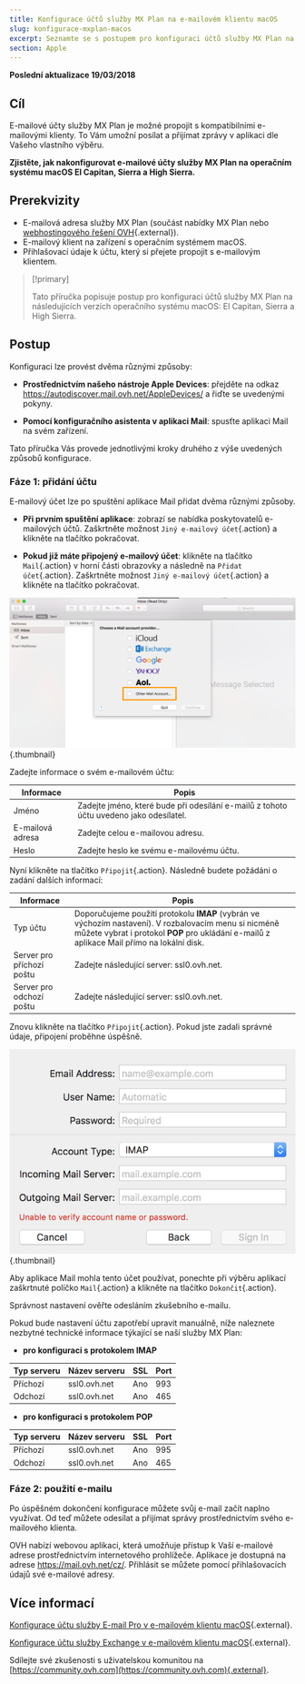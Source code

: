```yaml
---
title: Konfigurace účtů služby MX Plan na e-mailovém klientu macOS
slug: konfigurace-mxplan-macos
excerpt: Seznamte se s postupem pro konfiguraci účtů služby MX Plan na macOS El Capitan, Sierra a High Sierra
section: Apple
---
```


**Poslední aktualizace 19/03/2018**

## Cíl

E-mailové účty služby MX Plan je možné propojit s kompatibilními e-mailovými klienty. To Vám umožní posílat a přijímat zprávy v aplikaci dle Vašeho vlastního výběru.

**Zjistěte, jak nakonfigurovat e-mailové účty služby MX Plan na operačním systému macOS El Capitan, Sierra a High Sierra.**

## Prerekvizity

- E-mailová adresa služby MX Plan (součást nabídky MX Plan nebo [webhostingového řešení OVH](https://www.ovh.cz/webhosting/){.external}).
- E-mailový klient na zařízení s operačním systémem macOS.
- Přihlašovací údaje k účtu, který si přejete propojit s e-mailovým klientem.

> [!primary]
>
> Tato příručka popisuje postup pro konfiguraci účtů služby MX Plan na následujících verzích operačního systému macOS: El Capitan, Sierra a High Sierra.
>

## Postup

Konfiguraci lze provést dvěma různými způsoby:

- **Prostřednictvím našeho nástroje Apple Devices**: přejděte na odkaz <https://autodiscover.mail.ovh.net/AppleDevices/> a řiďte se uvedenými pokyny.

- **Pomocí konfiguračního asistenta v aplikaci Mail**: spusťte aplikaci Mail na svém zařízení.

Tato příručka Vás provede jednotlivými kroky druhého z výše uvedených způsobů konfigurace.

### Fáze 1: přidání účtu

E-mailový účet lze po spuštění aplikace Mail přidat dvěma různými způsoby.

- **Při prvním spuštění aplikace**: zobrazí se nabídka poskytovatelů e-mailových účtů. Zaškrtněte možnost `Jiný e-mailový účet`{.action} a klikněte na tlačítko pokračovat.

- **Pokud již máte připojený e-mailový účet**: klikněte na tlačítko `Mail`{.action} v horní části obrazovky a následně na `Přidat účet`{.action}. Zaškrtněte možnost `Jiný e-mailový účet`{.action} a klikněte na tlačítko pokračovat.

![mxplan](images/configuration-mail-macos-step1.png){.thumbnail}

Zadejte informace o svém e-mailovém účtu:

|Informace|Popis|
|---|---|
|Jméno|Zadejte jméno, které bude při odesílání e-mailů z tohoto účtu uvedeno jako odesílatel. |
|E-mailová adresa|Zadejte celou e-mailovou adresu.|
|Heslo|Zadejte heslo ke svému e-mailovému účtu.|

Nyní klikněte na tlačítko `Připojit`{.action}. Následně budete požádáni o zadání dalších informací:

|Informace|Popis|
|---|---|
|Typ účtu|Doporučujeme použití protokolu **IMAP** (vybrán ve výchozím nastavení). V rozbalovacím menu si nicméně můžete vybrat i protokol **POP** pro ukládání e-mailů z aplikace Mail přímo na lokální disk.|
|Server pro příchozí poštu|Zadejte následující server: ssl0.ovh.net.|
|Server pro odchozí poštu|Zadejte následující server: ssl0.ovh.net.|

Znovu klikněte na tlačítko `Připojit`{.action}. Pokud jste zadali správné údaje, připojení proběhne úspěšně.

![mxplan](images/configuration-mail-macos-step2.png){.thumbnail}

Aby aplikace Mail mohla tento účet používat, ponechte při výběru aplikací zaškrtnuté políčko `Mail`{.action} a klikněte na tlačítko `Dokončit`{.action}.

Správnost nastavení ověřte odesláním zkušebního e-mailu.

Pokud bude nastavení účtu zapotřebí upravit manuálně, níže naleznete nezbytné technické informace týkající se naší služby MX Plan:

- **pro konfiguraci s protokolem IMAP**

|Typ serveru|Název serveru|SSL|Port|
|---|---|---|---|
|Příchozí|ssl0.ovh.net|Ano|993|
|Odchozí|ssl0.ovh.net|Ano|465| 

- **pro konfiguraci s protokolem POP**

|Typ serveru|Název serveru|SSL|Port|
|---|---|---|---|
|Příchozí|ssl0.ovh.net|Ano|995|
|Odchozí|ssl0.ovh.net|Ano|465|

### Fáze 2: použití e-mailu

Po úspěšném dokončení konfigurace můžete svůj e-mail začít naplno využívat. Od teď můžete odesílat a přijímat správy prostřednictvím svého e-mailového klienta.

OVH nabízí webovou aplikaci, která umožňuje přístup k Vaší e-mailové adrese prostřednictvím internetového prohlížeče. Aplikace je dostupná na adrese <https://mail.ovh.net/cz/>. Přihlásit se můžete pomocí přihlašovacích údajů své e-mailové adresy.

## Více informací

[Konfigurace účtu služby E-mail Pro v e-mailovém klientu macOS](https://docs.ovh.com/cz/cs/emails-pro/konfigurace-email-pro-macos/){.external}.

[Konfigurace účtu služby Exchange v e-mailovém klientu macOS](https://docs.ovh.com/cz/cs/microsoft-collaborative-solutions/konfigurace-exchange-macos/){.external}.

Sdílejte své zkušenosti s uživatelskou komunitou na [https://community.ovh.com](https://community.ovh.com){.external}.